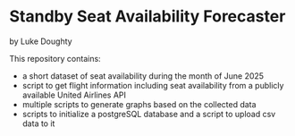 # Standby Seat Availability Forecaster
by Luke Doughty

This repository contains:
*  a short dataset of seat availability during the month of June 2025
*  script to get flight information including seat availability from a publicly available United Airlines API
*  multiple scripts to generate graphs based on the collected data
*  scripts to initialize a postgreSQL database and a script to upload csv data to it
